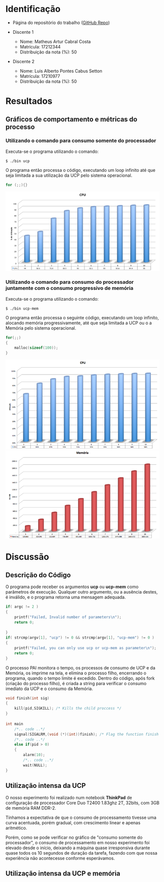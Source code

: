 # Identificação

* Página do repositório do trabalho ([GitHub Repo](https://github.com/Ufal20172-MACC-LAPCS/teaching)) 

* Discente 1
	* Nome: Matheus Artur Cabral Costa
	* Matrícula: 17212344
	* Distribuição da nota (%): 50
* Discente 2
	* Nome: Luis Alberto Pontes Cabus Setton
	* Matrícula: 17210977
	* Distribuição da nota (%): 50
	
# Resultados

## **Gráficos** de comportamento e métricas do processo

### Utilizando o comando para consumo somente do processador 

Executa-se o programa utilizando o comando:
```
$ ./bin ucp
```

O programa então processa o código, executando um loop infinito até que seja limitada a sua utilização da UCP pelo sistema operacional.
```C
for (;;){}
```

![alt text](https://github.com/Ufal20172-MACC-LAPCS/teaching/blob/master/2017.2-IAC/AB2.1-TP/graphs/cpu_cpu.png "Curva de utilização da CPU")

### Utilizando o comando para consumo do processador juntamente com o consumo progressivo de memória

Executa-se o programa utilizando o comando:

```
$ ./bin ucp-mem
```

O programa então processa o seguinte código, executando um loop infinito, alocando memória progressivamente, até que seja limitada a UCP ou o a Memória pelo sistema operacional.
```C
for(;;)
{
	malloc(sizeof(100));
}
```

![alt text](https://github.com/Ufal20172-MACC-LAPCS/teaching/blob/master/2017.2-IAC/AB2.1-TP/graphs/cpu_cpu-mem.png "Curva de utilização da CPU")
![alt text](https://github.com/Ufal20172-MACC-LAPCS/teaching/blob/master/2017.2-IAC/AB2.1-TP/graphs/mem_cpu-mem.png "Curva de utilização da Memória")


# Discussão

## Descrição do Código

O programa pode receber os argumentos **ucp** ou **ucp-mem** como parâmetros de execução. Qualquer outro argumento, ou a ausência destes, é inválido, e o programa retorna uma mensagem adequada. 
```C
if( argc != 2 )
{
	printf("Failed, Invalid number of parameters\n");
	return 0;

}
if( strcmp(argv[1], "ucp") != 0 && strcmp(argv[1], "ucp-mem") != 0 )
{
	printf("Failed, you can only use ucp or ucp-mem as parameter\n");
	return 0;
}
```

O processo PAI monitora o tempo, os processos de consumo de UCP e da Memória, os imprime na tela, e elimina o processo filho, encerrando o programa, quando o tempo limite é excedido. Dentro do código, após fork (criação do processo filho), é criada a string para verificar o consumo imediato da UCP e o consumo da Memória.

```C
void finish(int sig)
{
    kill(pid,SIGKILL); /* Kills the child proccess */
}

int main 
	/*.. code ..*/
	signal(SIGALRM,(void (*)(int))finish); /* Flag the function finish to kill the child processes after 10 seconds */
	/*.. code ..*/
	else if(pid > 0)
	{
	    alarm(10);
	    /*.. code ..*/
		wait(NULL);
}
```


## Utilização intensa da UCP

O nosso experimento foi realizado num notebook **ThinkPad** de configuração de processador Core Duo T2400 1.83ghz 2T, 32bits, com 3GB de memória RAM DDR-2.

Tínhamos a expectativa de que o consumo de processamento tivesse uma curva acentuada, porém gradual, com crescimento linear e apenas aritmético. 

Porém, como se pode verificar no gráfico de "consumo somente do processador", o consumo de processamento em nosso experimento foi elevado desde o início, deixando a máquina quase irresponsiva durante quase todos os 10 segundos de duração da tarefa, fazendo com que nossa experiência não acontecesse conforme esperávamos.

## Utilização intensa da UCP e memória


